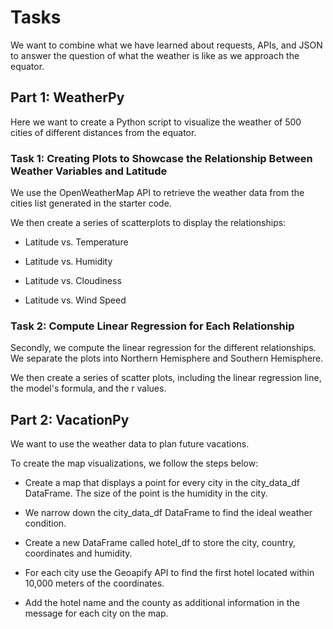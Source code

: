 # Tasks

We want to combine what we have learned about requests, APIs, and JSON to answer the question of what the weather is like as we approach the equator.

## Part 1: WeatherPy

Here we want to create a Python script to visualize the weather of 500 cities of different distances from the equator.

### Task 1: Creating Plots to Showcase the Relationship Between Weather Variables and Latitude

We use the OpenWeatherMap API to retrieve the weather data from the cities list generated in the starter code.

We then create a series of scatterplots to display the relationships:

- Latitude vs. Temperature

- Latitude vs. Humidity

- Latitude vs. Cloudiness

- Latitude vs. Wind Speed

### Task 2: Compute Linear Regression for Each Relationship

Secondly, we compute the linear regression for the different relationships. We separate the plots into Northern Hemisphere and Southern Hemisphere.

We then create a series of scatter plots, including the linear regression line, the model's formula, and the r values.

## Part 2: VacationPy

We want to use the weather data to plan future vacations.

To create the map visualizations, we follow the steps below:

- Create a map that displays a point for every city in the city_data_df DataFrame. The size of the point is the humidity in the city.

- We narrow down the city_data_df DataFrame to find the ideal weather condition.

- Create a new DataFrame called hotel_df to store the city, country, coordinates and humidity.

- For each city use the Geoapify API to find the first hotel located within 10,000 meters of the coordinates.

- Add the hotel name and the county as additional information in the message for each city on the map.
